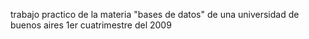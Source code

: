 trabajo practico de la materia "bases de datos" de una universidad de buenos aires
1er cuatrimestre del 2009
